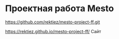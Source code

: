 # Проектная работа Mesto

https://github.com/rektiez/mesto-project-ff.git

https://rektiez.github.io/mesto-project-ff/ Сайт